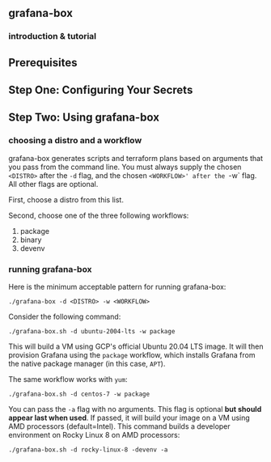 ## grafana-box

### introduction & tutorial

## Prerequisites

## Step One: Configuring Your Secrets 

## Step Two: Using grafana-box

### choosing a distro and a workflow

grafana-box generates scripts and terraform plans based on arguments that you pass from the command line. You must always supply the  chosen `<DISTRO>` after the `-d` flag, and the chosen `<WORKFLOW>' after the `-w` flag. All other flags are optional.

First, choose a distro from this list.

Second, choose one of the three following workflows:

1) package
2) binary
3) devenv

### running grafana-box

Here is the minimum acceptable pattern for running grafana-box:

```
./grafana-box -d <DISTRO> -w <WORKFLOW>
```

Consider the following command:

```
./grafana-box.sh -d ubuntu-2004-lts -w package
```

This will build a VM using GCP's official Ubuntu 20.04 LTS image. It will then provision Grafana using the `package` workflow, which installs Grafana from the native package manager (in this case, `APT`).

The same workflow works with `yum`:

```
./grafana-box.sh -d centos-7 -w package
```

You can pass the `-a` flag with no arguments. This flag is optional **but should appear last when used**. If passed, it will build your image on a VM using AMD processors (default=Intel). This command builds a developer environment on Rocky Linux 8 on AMD processors:

```
./grafana-box.sh -d rocky-linux-8 -devenv -a
```
